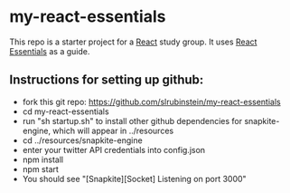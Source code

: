 # my-react-essentials

This repo is a starter project for a [React](https://facebook.github.io/react/) study group. It uses [React Essentials](https://github.com/fedosejev/react-essentials) as a guide.

## Instructions for setting up github:
- fork this git repo: https://github.com/slrubinstein/my-react-essentials
- cd my-react-essentials
- run "sh startup.sh" to install other github dependencies for snapkite-engine, which will appear in ../resources
- cd ../resources/snapkite-engine
- enter your twitter API credentials into config.json
- npm install
- npm start
- You should see "[Snapkite][Socket] Listening on port 3000"
